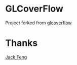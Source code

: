 # GLCoverFlow
Project forked from [glcoverflow](https://github.com/jackfengji/glcoverflow)

# Thanks
[Jack Feng](https://github.com/jackfengji)
